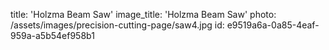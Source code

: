 title: 'Holzma Beam Saw'
image_title: 'Holzma Beam Saw'
photo: /assets/images/precision-cutting-page/saw4.jpg
id: e9519a6a-0a85-4eaf-959a-a5b54ef958b1
